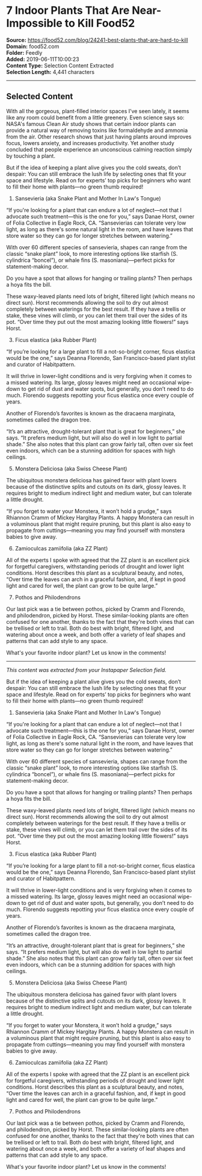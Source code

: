 # 7 Indoor Plants That Are Near-Impossible to Kill Food52

**Source:** https://food52.com/blog/24241-best-plants-that-are-hard-to-kill  
**Domain:** food52.com  
**Folder:** Feedly  
**Added:** 2019-06-11T10:00:23  
**Content Type:** Selection Content Extracted  
**Selection Length:** 4,441 characters  


---

## Selected Content

With all the gorgeous, plant-filled interior spaces I’ve seen lately, it seems like any room could benefit from a little greenery. Even science says so: NASA's famous Clean Air study shows that certain indoor plants can provide a natural way of removing toxins like formaldehyde and ammonia from the air. Other research shows that just having plants around improves focus, lowers anxiety, and increases productivity. Yet another study concluded that people experience an unconscious calming reaction simply by touching a plant.

But if the idea of keeping a plant alive gives you the cold sweats, don’t despair: You can still embrace the lush life by selecting ones that fit your space and lifestyle. Read on for experts’ top picks for beginners who want to fill their home with plants—no green thumb required!

1. Sansevieria (aka Snake Plant and Mother In Law's Tongue)

“If you're looking for a plant that can endure a lot of neglect—not that I advocate such treatment—this is the one for you,” says Danae Horst, owner of Folia Collective in Eagle Rock, CA. “Sansevierias can tolerate very low light, as long as there's some natural light in the room, and have leaves that store water so they can go for longer stretches between watering.”

With over 60 different species of sansevieria, shapes can range from the classic “snake plant” look, to more interesting options like starfish (S. cylindrica “boncel”), or whale fins (S. masoniana)—perfect picks for statement-making decor.

Do you have a spot that allows for hanging or trailing plants? Then perhaps a hoya fits the bill.

These waxy-leaved plants need lots of bright, filtered light (which means no direct sun). Horst recommends allowing the soil to dry out almost completely between waterings for the best result. If they have a trellis or stake, these vines will climb, or you can let them trail over the sides of its pot. “Over time they put out the most amazing looking little flowers!” says Horst.

3. Ficus elastica (aka Rubber Plant)

“If you’re looking for a large plant to fill a not-so-bright corner, ficus elastica would be the one,” says Deanna Florendo, San Francisco-based plant stylist and curator of Habitpattern.

It will thrive in lower-light conditions and is very forgiving when it comes to a missed watering. Its large, glossy leaves might need an occasional wipe-down to get rid of dust and water spots, but generally, you don’t need to do much. Florendo suggests repotting your ficus elastica once every couple of years.

Another of Florendo’s favorites is known as the dracaena marginata, sometimes called the dragon tree.

“It’s an attractive, drought-tolerant plant that is great for beginners,” she says. “It prefers medium light, but will also do well in low light to partial shade.” She also notes that this plant can grow fairly tall, often over six feet even indoors, which can be a stunning addition for spaces with high ceilings.

5. Monstera Deliciosa (aka Swiss Cheese Plant)

The ubiquitous monstera deliciosa has gained favor with plant lovers because of the distinctive splits and cutouts on its dark, glossy leaves. It requires bright to medium indirect light and medium water, but can tolerate a little drought.

“If you forget to water your Monstera, it won’t hold a grudge,” says Rhiannon Cramm of Mickey Hargitay Plants. A happy Monstera can result in a voluminous plant that might require pruning, but this plant is also easy to propagate from cuttings—meaning you may find yourself with monstera babies to give away.

6. Zamioculcas zamiifolia (aka ZZ Plant)

All of the experts I spoke with agreed that the ZZ plant is an excellent pick for forgetful caregivers, withstanding periods of drought and lower light conditions. Horst describes this plant as a sculptural beauty, and notes, “Over time the leaves can arch in a graceful fashion, and, if kept in good light and cared for well, the plant can grow to be quite large.”

7. Pothos and Philodendrons

Our last pick was a tie between pothos, picked by Cramm and Florendo, and philodendron, picked by Horst. These similar-looking plants are often confused for one another, thanks to the fact that they're both vines that can be trellised or left to trail. Both do best with bright, filtered light, and watering about once a week, and both offer a variety of leaf shapes and patterns that can add style to any space.

What's your favorite indoor plant? Let us know in the comments!

---

*This content was extracted from your Instapaper Selection field.*

But if the idea of keeping a plant alive gives you the cold sweats, don’t despair: You can still embrace the lush life by selecting ones that fit your space and lifestyle. Read on for experts’ top picks for beginners who want to fill their home with plants—no green thumb required!

1. Sansevieria (aka Snake Plant and Mother In Law's Tongue)

“If you're looking for a plant that can endure a lot of neglect—not that I advocate such treatment—this is the one for you,” says Danae Horst, owner of Folia Collective in Eagle Rock, CA. “Sansevierias can tolerate very low light, as long as there's some natural light in the room, and have leaves that store water so they can go for longer stretches between watering.”

With over 60 different species of sansevieria, shapes can range from the classic “snake plant” look, to more interesting options like starfish (S. cylindrica “boncel”), or whale fins (S. masoniana)—perfect picks for statement-making decor.

Do you have a spot that allows for hanging or trailing plants? Then perhaps a hoya fits the bill.

These waxy-leaved plants need lots of bright, filtered light (which means no direct sun). Horst recommends allowing the soil to dry out almost completely between waterings for the best result. If they have a trellis or stake, these vines will climb, or you can let them trail over the sides of its pot. “Over time they put out the most amazing looking little flowers!” says Horst.

3. Ficus elastica (aka Rubber Plant)

“If you’re looking for a large plant to fill a not-so-bright corner, ficus elastica would be the one,” says Deanna Florendo, San Francisco-based plant stylist and curator of Habitpattern.

It will thrive in lower-light conditions and is very forgiving when it comes to a missed watering. Its large, glossy leaves might need an occasional wipe-down to get rid of dust and water spots, but generally, you don’t need to do much. Florendo suggests repotting your ficus elastica once every couple of years.

Another of Florendo’s favorites is known as the dracaena marginata, sometimes called the dragon tree.

“It’s an attractive, drought-tolerant plant that is great for beginners,” she says. “It prefers medium light, but will also do well in low light to partial shade.” She also notes that this plant can grow fairly tall, often over six feet even indoors, which can be a stunning addition for spaces with high ceilings.

5. Monstera Deliciosa (aka Swiss Cheese Plant)

The ubiquitous monstera deliciosa has gained favor with plant lovers because of the distinctive splits and cutouts on its dark, glossy leaves. It requires bright to medium indirect light and medium water, but can tolerate a little drought.

“If you forget to water your Monstera, it won’t hold a grudge,” says Rhiannon Cramm of Mickey Hargitay Plants. A happy Monstera can result in a voluminous plant that might require pruning, but this plant is also easy to propagate from cuttings—meaning you may find yourself with monstera babies to give away.

6. Zamioculcas zamiifolia (aka ZZ Plant)

All of the experts I spoke with agreed that the ZZ plant is an excellent pick for forgetful caregivers, withstanding periods of drought and lower light conditions. Horst describes this plant as a sculptural beauty, and notes, “Over time the leaves can arch in a graceful fashion, and, if kept in good light and cared for well, the plant can grow to be quite large.”

7. Pothos and Philodendrons

Our last pick was a tie between pothos, picked by Cramm and Florendo, and philodendron, picked by Horst. These similar-looking plants are often confused for one another, thanks to the fact that they're both vines that can be trellised or left to trail. Both do best with bright, filtered light, and watering about once a week, and both offer a variety of leaf shapes and patterns that can add style to any space.

 What's your favorite indoor plant? Let us know in the comments!
